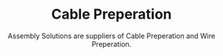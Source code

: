 ---
templateKey: product
usps:
  - usp: ISO9001 Approved
  - usp: Low Costs
  - usp: Fast Turnaround
related-products:
  - name: Cable Assemblies
    slug: cable-assemblies
    image: /img/products-grid3.jpg
    alt: Cable Assemblies
  - name: |-
      Battery & HV 
      Cables
    slug: battery-hv-cables
    image: /img/home-jumbotron.jpg
    alt: Battery and HV Cables
  - name: Braided Cables
    slug: braded-cables
    image: /img/chemex.jpg
    alt: Braided Cables
title: Cable Preperation
subtitle: Assembly Solutions are suppliers of Cable Preperation and Wire Preperation.
images:
  - image: /img/stock.jpg
    alt: Test 1
  - image: /img/stock.jpg
    alt: Test 2
  - alt: Test 3
    image: /img/stock.jpg
  - image: /img/stock.jpg
    alt: Test 4
layout:
  - type: column
    column:
      title: Wire Preparation
      text: >-
        Wire stripping, whether round or flat cables, single or multi core, our
        cable cutters and wire stripping machines offer a wide range of
        processing. Volumes are typically high for this type of process, but we
        do accept lower quantities so please don’t hesitate to get in touch.



        Send your wire drawing to sales@assembly-solutions.com and we will respond instantly with our competitive quotation.
  - type: testimonial
    testimonial:
      quote: >-2
         “We selected Assembly Solutions because they offered a competitive quotation and came across keen and flexible”.


        “ASL completed the delivery of the final panels on time, within budget and with no quality problems. I would have no hesitation recommending ASL to other companies requiring similar projects”.
blurbs:
  - title: Things we think you probably want to know
    text: >-
      * We manufacture any type of cable assembly 

      * Every cable assembly made passes through quality control

      * All staff are fully trained to IPC-A620 electrical standards 

      * We are UK based and certified to Quality Accreditation ISO9001 

      * You will enjoy working with our 5/5 rated superstar staff


      We know a thing or two about all things cables as we’ve been making electrical cable
  - title: We do things different here
    text: >+
      We’ll work closely with you to ensure that we create a product that
      matches your unique needs, no  matter the level of complexity. We can also
      cater to a mix of high and low volume requirements.  

  - title: "Our range of custom cable assembly options include:  "
    text: |-
      * Military cable assembly
      * Access control and security cables 
      * Waterproof cable assembly
      * Custom-made cables and harnesses 
      * Nuclear cable assembly
      * Automotive cables and looms 
      * Battery cable assembly
      * Ribbon cable assembly
image: /img/stock.jpg
testimonial:
  quote: >2
     “We selected Assembly Solutions because they offered a competitive quotation and came across keen and flexible”.


    “ASL completed the delivery of the final panels on time, within budget and with no quality problems. I would have no hesitation recommending ASL to other companies requiring similar projects”.
---